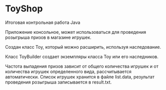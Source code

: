 # ToyShop
Итоговая контрольная работа Java

Приложение консольное, может использоваться для проведения розыгрыша призов в магазине игрушек.

Создан класс Toy, который можно расширить, используя наследование.

Класс ToyBuilder создает экземпляры класса Toy или его наследников.

Частота выпадения призов зависит от общего количества игрушек и от количества игрушек определенного вида, рассчитывается автоматически.
Список игрушек хранится в файле list.data, результат проведения розыгрыша записывается в result.txt.


